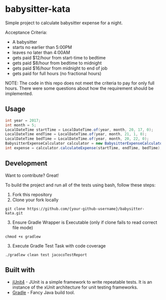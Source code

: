 # babysitter-kata
Simple project to calculate babysitter expense for a night.
  
  Acceptance Criteria:
  * A babysitter
  * starts no earlier than 5:00PM
  * leaves no later than 4:00AM
  * gets paid $12/hour from start-time to bedtime
  * gets paid $8/hour from bedtime to midnight
  * gets paid $16/hour from midnight to end of job
  * gets paid for full hours (no fractional hours)
  
  NOTE: The code in this repo does not meet the criteria to pay for only full hours. There were some questions about how the requirement should be implemented.

## Usage

```java
int year = 2017;
int month = 5;
LocalDateTime startTime = LocalDateTime.of(year, month, 20, 17, 0);
LocalDateTime endTime = LocalDateTime.of(year, month, 21, 1, 0);
LocalDateTime bedTime = LocalDateTime.of(year, month, 20, 22, 0);
BabysitterExpenseCalculator calculator = new BabysitterExpenseCalculator();
int expense = calculator.calculateExpense(startTime, endTime, bedTime);
```

## Development
Want to contribute? Great!

To build the project and run all of the tests using bash, follow these steps:
1. Fork this repository
2. Clone your fork locally
```
git clone https://github.com/{your-github-username}/babysitter-kata.git
```
3. Ensure Gradle Wrapper is Executable (only if clone fails to read correct file mode)
```
chmod +x gradlew
```
3. Execute Gradle Test Task with code coverage
```
./gradlew clean test jacocoTestReport
```

## Built with 

- [jUnit4](http://junit.org/junit4/) - JUnit is a simple framework to write repeatable tests. It is an instance of the xUnit architecture for unit testing frameworks.
- [Gradle](https://gradle.org/) - Fancy Java build tool.
